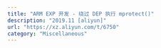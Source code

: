 ```yaml
---
title: "ARM EXP 开发 - 绕过 DEP 执行 mprotect()"
description: "2019.11 [aliyun]"
url: "https://xz.aliyun.com/t/6750"
category: "Miscellaneous"
---
```

